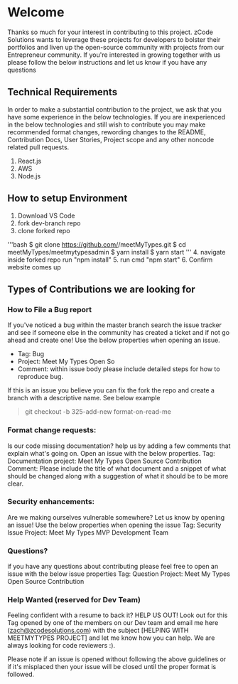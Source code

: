 # Welcome

Thanks so much for your interest in contributing to this project. zCode Solutions wants to leverage these projects for developers to bolster their portfolios and liven up the open-source community with projects from our Entrepreneur community. If you're interested in growing together with us please follow the below instructions and let us know if you have any questions

## Technical Requirements
In order to make a substantial contribution to the project, we ask that you have some experience in the below technologies. If you are inexperienced in the below technologies and still wish to contribute you may make recommended format changes, rewording changes to the README, Contribution Docs, User Stories, Project scope and any other noncode related pull requests. 
1. React.js
3. AWS
4. Node.js

## How to setup Environment
1. Download VS Code
2. fork dev-branch repo
3. clone forked repo

'''bash
$ git clone https://github.com/<your github username>/meetMyTypes.git
$ cd meetMyTypes/meetmytypesadmin
$ yarn install
$ yarn start
'''
4. navigate inside forked repo run "npm install"
5. run cmd "npm start"
6. Confirm website comes up


## Types of Contributions we are looking for

### How to File a Bug report
If you've noticed a bug within the master branch search the issue tracker and see if someone else in the community has created a ticket and if not go ahead and create one! Use the below properties when opening an issue.
- Tag: Bug
- Project: Meet My Types Open So
- Comment: within issue body please include detailed steps for how to reproduce bug.

If this is an issue you believe you can fix the fork the repo and create a branch with a descriptive name. See below example
> git checkout -b 325-add-new format-on-read-me

### Format change requests: 
Is our code missing documentation? help us by adding a few comments that explain what's going on. Open an issue with the below properties.
Tag: Documentation 
project: Meet My Types Open Source Contribution
Comment: Please include the title of what document and a snippet of what should be changed along with a suggestion of what it should be to be more clear.


### Security enhancements: 
Are we making ourselves vulnerable somewhere? Let us know by opening an issue! Use the below properties when opening the issue
Tag: Security Issue
Project: Meet My Types MVP Development Team

### Questions?
if you have any questions about contributing please feel free to open an issue with the below issue properties
Tag: Question
Project: Meet My Types Open Source Contribution


### Help Wanted (reserved for Dev Team)
Feeling confident with a resume to back it? HELP US OUT! Look out for this Tag opened by one of the members on our Dev team and email me here (zach@zcodesolutions.com) with the subject [HELPING WITH MEETMYTYPES PROJECT] and let me know how you can help. We are always looking for code reviewers :). 

Please note if an issue is opened without following the above guidelines or if it's misplaced then your issue will be closed until the proper format is followed.
